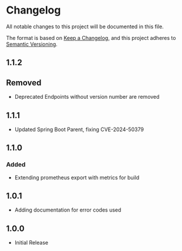 # Changelog

All notable changes to this project will be documented in this file.

The format is based on [Keep a Changelog](https://keepachangelog.com/en/1.1.0/),
and this project adheres to [Semantic Versioning](https://semver.org/spec/v2.0.0.html).

## 1.1.2

## Removed

- Deprecated Endpoints without version number are removed

## 1.1.1
- Updated Spring Boot Parent, fixing CVE-2024-50379

## 1.1.0
### Added
- Extending prometheus export with metrics for build

## 1.0.1

- Adding documentation for error codes used

## 1.0.0

- Initial Release